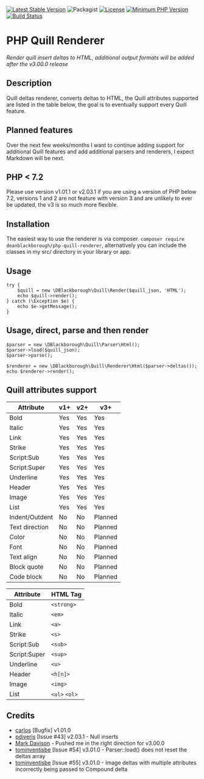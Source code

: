 [![Latest Stable Version](https://img.shields.io/packagist/v/deanblackborough/php-quill-renderer.svg?style=flat-square)](https://packagist.org/packages/deanblackborough/php-quill-renderer)
![Packagist](https://img.shields.io/packagist/dt/deanblackborough/php-quill-renderer.svg)
[![License](https://img.shields.io/badge/license-MIT-blue.svg)](https://github.com/deanblackborough/php-quill-renderer/blob/master/LICENSE)
[![Minimum PHP Version](https://img.shields.io/badge/php->=7.2-8892BF.svg)](https://php.net/)
[![Build Status](https://travis-ci.org/deanblackborough/php-quill-renderer.svg?branch=master)](https://travis-ci.org/deanblackborough/php-quill-renderer)

# PHP Quill Renderer

*Render quill insert deltas to HTML, additional output formats will be added after the v3.00.0 release*

## Description

Quill deltas renderer, converts deltas to HTML, the Quill attributes supported are listed in the table below, 
the goal is to eventually support every Quill feature.

## Planned features

Over the next few weeks/months I want to continue adding support for additional Quill features and add additional 
 parsers and renderers, I expect Markdown will be next. 

## PHP < 7.2

Please use version v1.01.1 or v2.03.1 if you are using a version of PHP below 7.2, versions 1 and 2 are not feature 
with version 3 and are unlikely to ever be updated, the v3 is so much more flexible.

## Installation
 
The easiest way to use the renderer is via composer. ```composer require deanblackborough/php-quill-renderer```, 
alternatively you can include the classes in my src/ directory in your library or app.
 
## Usage
```
try {
    $quill = new \DBlackborough\Quill\Render($quill_json, 'HTML');
    echo $quill->render();
} catch (\Exception $e) {
    echo $e->getMessage();
}
```

## Usage, direct, parse and then render
```
$parser = new \DBlackborough\Quill\Parser\Html();
$parser->load($quill_json);
$parser->parse();

$renderer = new \DBlackborough\Quill\Renderer\Html($parser->deltas());
echo $renderer->render();
```

## Quill attributes support

Attribute | v1+ | v2+ | v3+
--- | --- | --- | ---
Bold | Yes | Yes | Yes
Italic | Yes | Yes | Yes
Link | Yes | Yes | Yes
Strike | Yes | Yes | Yes
Script:Sub | Yes | Yes | Yes
Script:Super | Yes | Yes | Yes
Underline | Yes | Yes | Yes
Header | Yes | Yes | Yes
Image | Yes | Yes | Yes
List | Yes | Yes | Yes
Indent/Outdent | No| No | Planned
Text direction | No | No | Planned
Color | No | No | Planned
Font | No | No | Planned
Text align | No | No | Planned
Block quote | No | No | Planned
Code block | No | No | Planned

Attribute | HTML Tag
--- | --- 
Bold | `<strong>`
Italic | `<em>`
Link | `<a>`
Strike | `<s>`
Script:Sub | `<sub>`
Script:Super | `<sup>`
Underline | `<u>`
Header | `<h[n]>`
Image | `<img>`
List | `<ul>` `<ol>`

## Credits

* [carlos](https://github.com/sald19) [Bugfix] v1.01.0
* [pdiveris](https://github.com/pdiveris) [Issue #43] v2.03.1 - Null inserts
* [Mark Davison](https://github.com/markdavison) - Pushed me in the right direction for v3.00.0
* [tominventisbe](https://github.com/tominventisbe) [Issue #54] v3.01.0 - Parser::load() does not reset the deltas array
* [tominventisbe](https://github.com/tominventisbe) [Issue #55] v3.01.0 - Image deltas with multiple attributes incorrectly being passed to Compound delta
